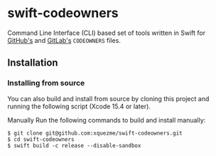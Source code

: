 # swift-codeowners

Command Line Interface (CLI) based set of tools written in Swift for [GitHub's](https://docs.github.com/en/github/creating-cloning-and-archiving-repositories/about-code-owners#codeowners-syntax) and [GitLab's](https://docs.gitlab.com/ee/user/project/codeowners/reference.html) `CODEOWNERS` files.

## Installation

### Installing from source

You can also build and install from source by cloning this project and running
the following script (Xcode 15.4 or later).

Manually
Run the following commands to build and install manually:

```
$ git clone git@github.com:xquezme/swift-codeowners.git
$ cd swift-codeowners
$ swift build -c release --disable-sandbox
```